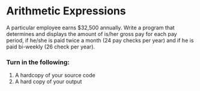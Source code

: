 # Arithmetic Expressions

A particular employee earns $32,500 annually. Write a program that determines and displays the amount of 
is/her gross pay for each pay period, if he/she is paid twice a month (24 pay checks per year) and if he 
is paid bi-weekly (26 check per year).

### Turn in the following:

1. A hardcopy of your source code
2. A hard copy of your output